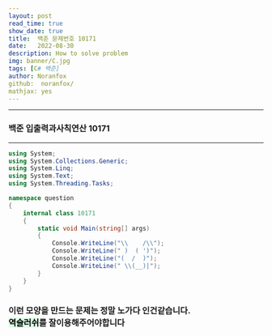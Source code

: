 ```yaml
---
layout: post
read_time: true
show_date: true
title:  백준 문제번호 10171
date:   2022-08-30
description: How to solve problem
img: banner/C.jpg
tags: [C# 백준]
author: Noranfox
github:  noranfox/
mathjax: yes
---
```


---
### 백준 입출력과사칙연산 10171
---

```c#
using System;
using System.Collections.Generic;
using System.Linq;
using System.Text;
using System.Threading.Tasks;

namespace question
{
    internal class 10171
    {
        static void Main(string[] args)
        {
            Console.WriteLine("\\    /\\");
            Console.WriteLine(" )  ( ')");
            Console.WriteLine("(  /  )");
            Console.WriteLine(" \\(__)|");
        }
    }
}
```

### 이런 모양을 만드는 문제는 정말 노가다 인건같습니다.<br> <mark style='background-color: #dcffe4'>역슬러쉬</mark>를 잘이용해주어야합니다
